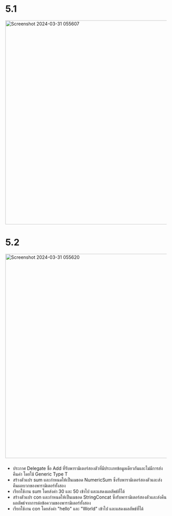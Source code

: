 # 5.1
<img width="637" alt="Screenshot 2024-03-31 055607" src="https://github.com/anndyyzzz/03376836-OOP-2566-Lab-15/assets/144866059/7a7a1bb9-c5ff-4bc0-a47b-821f42344bfc">

# 5.2
<img width="638" alt="Screenshot 2024-03-31 055620" src="https://github.com/anndyyzzz/03376836-OOP-2566-Lab-15/assets/144866059/a9347821-2051-408b-8071-ecf22e316843">

###
- ประกาศ Delegate ชื่อ Add<T> ที่รับพารามิเตอร์สองตัวที่มีประเภทข้อมูลเดียวกันและไม่มีการส่งคืนค่า โดยใช้ Generic Type T
- สร้างตัวแปร sum และกำหนดให้เป็นเมธอด NumericSum ซึ่งรับพารามิเตอร์สองตัวและส่งคืนผลบวกของพารามิเตอร์ทั้งสอง
- เรียกใช้งาน sum โดยส่งค่า 30 และ 50 เข้าไป และแสดงผลลัพธ์ที่ได้
- สร้างตัวแปร con และกำหนดให้เป็นเมธอด StringConcat ซึ่งรับพารามิเตอร์สองตัวและส่งคืนผลลัพธ์จากการต่อข้อความของพารามิเตอร์ทั้งสอง
- เรียกใช้งาน con โดยส่งค่า "hello" และ "World" เข้าไป และแสดงผลลัพธ์ที่ได้
